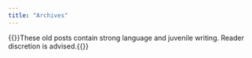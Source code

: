 ```yaml
---
title: "Archives"
---
```



{{<note title="Warning">}}These old posts contain strong language and juvenile writing. Reader discretion is advised.{{</note>}}
